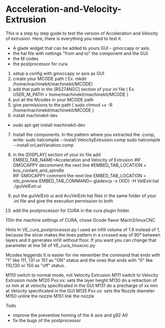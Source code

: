 # Acceleration-and-Velocity-Extrusion

This is a step by step guide  to test the version of Acceleration and Velocity of extrusion. 
Here, there is everything you need to test it.

- A glade widget that can be added to yours GUI - gmoccapy or axis. 
- the hal file with nettings "from and to" the component and the GUI.
- the M codes 
- the postprocessor for cura

1) setup a config with gmoccapy or axis as GUI
2) create your MCODE path ( Ex. mkdir /home/machinekit/machinekit/MCODE)
3) add that path in the [RS274NGC] section of your ini file ( Ex. USER_M_PATH = home/machinekit/machinekit/MCODE ) 
4) put all the Mcodes in your MCODE path 
5) give permissions to the path ( sudo chmod +x -R /home/machinekit/machinekit/MCODE )
6) install machinekit-dev 
- sudo apt-get install machinekit-dev
7) Install the components. In the pattern where you extracted the .comp, write:
sudo halcompile --install VelocityExtrusion.comp
sudo halcompile --install orLastVariation.comp

8) in the [DISPLAY] section of your ini file
add
EMBED_TAB_NAME=Acceleration and Velocity of Extrusion
 #IF GMOCAPPY decomment the next line
 #EMBED_TAB_LOCATION = box_coolant_and_spindle  
 #IF GMOCAPPY comment the next line
EMBED_TAB_LOCATION = ntb_preview
EMBED_TAB_COMMAND= gladevcp -x {XID} -H VelExtr.hal ./guiVelExtr.ui

9) put the guiVelExtr.ui and AccVelExtr.hal files in the same folder of your .ini file and give the execution permission to both 
10) add the postprocessor for CURA in the cura plugin folder.

11)In the machine settings of CURA, chose Gcode flavor Mach3/linuxCNC 

Hints
In VE_cura_postprocessor.py I used an infill volume of 1.9 instead of 1, because the slicer makes the lines pattern in a crossed way of 90° between layers and it generates infill without floor. If you want you can change that parameter at line 56 of VE_cura_linuxcnc.py

Mcodes leggends 
It is easier for me remember the command that ends with "1" like 111, 131 or 151 as "ON" status and the ones that ends with "0" like 110,130 or 150 as "off" status.


M110 switch to normal mode, not Velocity Extrusion
M111 switch to Velocity Extrusion mode
M120 Pxx.xx: sets the layer height
M130 do a retraction of xx mm at at velocity specificated in the GUI
M131 do a precharge of xx mm at Velocity specificated in the GUI
M135 Pxx.xx: sets the Nozzle diameter
M150 unlink the nozzle
M151 link the nozzle

Todo
- improve the preventive homing of the A axis and g92 A0
- fix the bugs of the postprocessor
